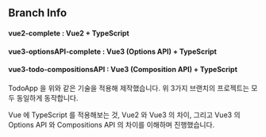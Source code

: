 ## Branch Info

#### vue2-complete : Vue2 + TypeScript  
#### vue3-optionsAPI-complete : Vue3 (Options API) + TypeScript  
#### vue3-todo-compositionsAPI : Vue3 (Composition API) + TypeScript  

TodoApp 을 위와 같은 기술을 적용해 제작했습니다.
위 3가지 브랜치의 프로젝트는 모두 동일하게 동작합니다.  

Vue 에 TypeScript 를 적용해보는 것, Vue2 와 Vue3 의 차이, 그리고 Vue3 의 Options API 와 Compositions API 의 차이를 이해하며 진행했습니다.
